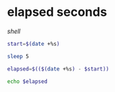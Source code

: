 # elapsed seconds

*shell*

```sh
start=$(date +%s)

sleep 5

elapsed=$(($(date +%s) - $start))

echo $elapsed
```
